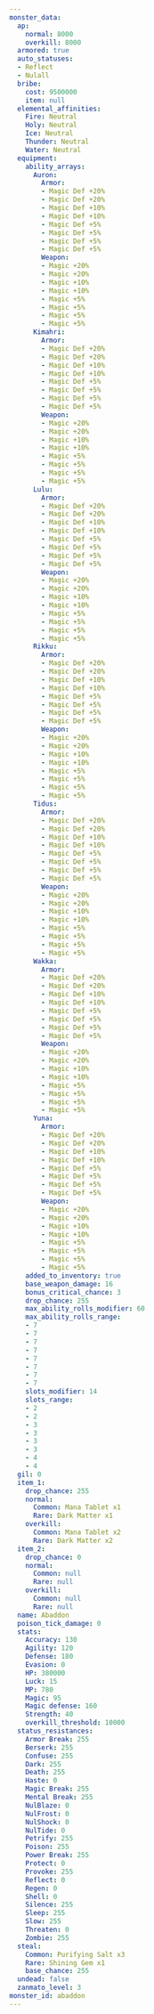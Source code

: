 ```yaml
---
monster_data:
  ap:
    normal: 8000
    overkill: 8000
  armored: true
  auto_statuses:
  - Reflect
  - Nulall
  bribe:
    cost: 9500000
    item: null
  elemental_affinities:
    Fire: Neutral
    Holy: Neutral
    Ice: Neutral
    Thunder: Neutral
    Water: Neutral
  equipment:
    ability_arrays:
      Auron:
        Armor:
        - Magic Def +20%
        - Magic Def +20%
        - Magic Def +10%
        - Magic Def +10%
        - Magic Def +5%
        - Magic Def +5%
        - Magic Def +5%
        - Magic Def +5%
        Weapon:
        - Magic +20%
        - Magic +20%
        - Magic +10%
        - Magic +10%
        - Magic +5%
        - Magic +5%
        - Magic +5%
        - Magic +5%
      Kimahri:
        Armor:
        - Magic Def +20%
        - Magic Def +20%
        - Magic Def +10%
        - Magic Def +10%
        - Magic Def +5%
        - Magic Def +5%
        - Magic Def +5%
        - Magic Def +5%
        Weapon:
        - Magic +20%
        - Magic +20%
        - Magic +10%
        - Magic +10%
        - Magic +5%
        - Magic +5%
        - Magic +5%
        - Magic +5%
      Lulu:
        Armor:
        - Magic Def +20%
        - Magic Def +20%
        - Magic Def +10%
        - Magic Def +10%
        - Magic Def +5%
        - Magic Def +5%
        - Magic Def +5%
        - Magic Def +5%
        Weapon:
        - Magic +20%
        - Magic +20%
        - Magic +10%
        - Magic +10%
        - Magic +5%
        - Magic +5%
        - Magic +5%
        - Magic +5%
      Rikku:
        Armor:
        - Magic Def +20%
        - Magic Def +20%
        - Magic Def +10%
        - Magic Def +10%
        - Magic Def +5%
        - Magic Def +5%
        - Magic Def +5%
        - Magic Def +5%
        Weapon:
        - Magic +20%
        - Magic +20%
        - Magic +10%
        - Magic +10%
        - Magic +5%
        - Magic +5%
        - Magic +5%
        - Magic +5%
      Tidus:
        Armor:
        - Magic Def +20%
        - Magic Def +20%
        - Magic Def +10%
        - Magic Def +10%
        - Magic Def +5%
        - Magic Def +5%
        - Magic Def +5%
        - Magic Def +5%
        Weapon:
        - Magic +20%
        - Magic +20%
        - Magic +10%
        - Magic +10%
        - Magic +5%
        - Magic +5%
        - Magic +5%
        - Magic +5%
      Wakka:
        Armor:
        - Magic Def +20%
        - Magic Def +20%
        - Magic Def +10%
        - Magic Def +10%
        - Magic Def +5%
        - Magic Def +5%
        - Magic Def +5%
        - Magic Def +5%
        Weapon:
        - Magic +20%
        - Magic +20%
        - Magic +10%
        - Magic +10%
        - Magic +5%
        - Magic +5%
        - Magic +5%
        - Magic +5%
      Yuna:
        Armor:
        - Magic Def +20%
        - Magic Def +20%
        - Magic Def +10%
        - Magic Def +10%
        - Magic Def +5%
        - Magic Def +5%
        - Magic Def +5%
        - Magic Def +5%
        Weapon:
        - Magic +20%
        - Magic +20%
        - Magic +10%
        - Magic +10%
        - Magic +5%
        - Magic +5%
        - Magic +5%
        - Magic +5%
    added_to_inventory: true
    base_weapon_damage: 16
    bonus_critical_chance: 3
    drop_chance: 255
    max_ability_rolls_modifier: 60
    max_ability_rolls_range:
    - 7
    - 7
    - 7
    - 7
    - 7
    - 7
    - 7
    - 7
    slots_modifier: 14
    slots_range:
    - 2
    - 2
    - 3
    - 3
    - 3
    - 3
    - 4
    - 4
  gil: 0
  item_1:
    drop_chance: 255
    normal:
      Common: Mana Tablet x1
      Rare: Dark Matter x1
    overkill:
      Common: Mana Tablet x2
      Rare: Dark Matter x2
  item_2:
    drop_chance: 0
    normal:
      Common: null
      Rare: null
    overkill:
      Common: null
      Rare: null
  name: Abaddon
  poison_tick_damage: 0
  stats:
    Accuracy: 130
    Agility: 120
    Defense: 180
    Evasion: 0
    HP: 380000
    Luck: 15
    MP: 780
    Magic: 95
    Magic defense: 160
    Strength: 40
    overkill_threshold: 10000
  status_resistances:
    Armor Break: 255
    Berserk: 255
    Confuse: 255
    Dark: 255
    Death: 255
    Haste: 0
    Magic Break: 255
    Mental Break: 255
    NulBlaze: 0
    NulFrost: 0
    NulShock: 0
    NulTide: 0
    Petrify: 255
    Poison: 255
    Power Break: 255
    Protect: 0
    Provoke: 255
    Reflect: 0
    Regen: 0
    Shell: 0
    Silence: 255
    Sleep: 255
    Slow: 255
    Threaten: 0
    Zombie: 255
  steal:
    Common: Purifying Salt x3
    Rare: Shining Gem x1
    base_chance: 255
  undead: false
  zanmato_level: 3
monster_id: abaddon
---
```

